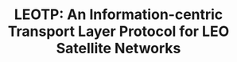 # <center> LEOTP: An Information-centric Transport Layer Protocol for LEO Satellite Networks </center>
 
